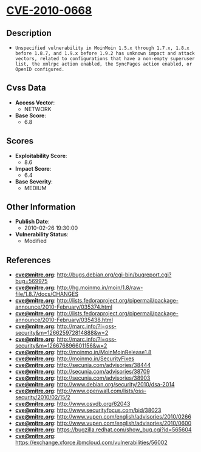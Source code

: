 
# [CVE-2010-0668](https://cve.mitre.org/cgi-bin/cvename.cgi?name=CVE-2010-0668)

## Description

- `Unspecified vulnerability in MoinMoin 1.5.x through 1.7.x, 1.8.x before 1.8.7, and 1.9.x before 1.9.2 has unknown impact and attack vectors, related to configurations that have a non-empty superuser list, the xmlrpc action enabled, the SyncPages action enabled, or OpenID configured.`

## Cvss Data

- **Access Vector**:
  - NETWORK
- **Base Score**:
  - 6.8

## Scores

- **Exploitability Score**:
  - 8.6
- **Impact Score**:
  - 6.4
- **Base Severity**:
  - MEDIUM

## Other Information

- **Publish Date**:
  - 2010-02-26 19:30:00
- **Vulnerability Status**:
  - Modified

## References

- **cve@mitre.org**: http://bugs.debian.org/cgi-bin/bugreport.cgi?bug=569975
- **cve@mitre.org**: http://hg.moinmo.in/moin/1.8/raw-file/1.8.7/docs/CHANGES
- **cve@mitre.org**: http://lists.fedoraproject.org/pipermail/package-announce/2010-February/035374.html
- **cve@mitre.org**: http://lists.fedoraproject.org/pipermail/package-announce/2010-February/035438.html
- **cve@mitre.org**: http://marc.info/?l=oss-security&m=126625972814888&w=2
- **cve@mitre.org**: http://marc.info/?l=oss-security&m=126676896601156&w=2
- **cve@mitre.org**: http://moinmo.in/MoinMoinRelease1.8
- **cve@mitre.org**: http://moinmo.in/SecurityFixes
- **cve@mitre.org**: http://secunia.com/advisories/38444
- **cve@mitre.org**: http://secunia.com/advisories/38709
- **cve@mitre.org**: http://secunia.com/advisories/38903
- **cve@mitre.org**: http://www.debian.org/security/2010/dsa-2014
- **cve@mitre.org**: http://www.openwall.com/lists/oss-security/2010/02/15/2
- **cve@mitre.org**: http://www.osvdb.org/62043
- **cve@mitre.org**: http://www.securityfocus.com/bid/38023
- **cve@mitre.org**: http://www.vupen.com/english/advisories/2010/0266
- **cve@mitre.org**: http://www.vupen.com/english/advisories/2010/0600
- **cve@mitre.org**: https://bugzilla.redhat.com/show_bug.cgi?id=565604
- **cve@mitre.org**: https://exchange.xforce.ibmcloud.com/vulnerabilities/56002
